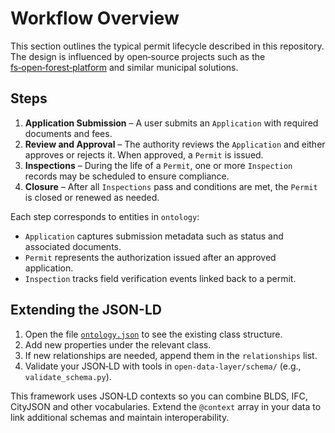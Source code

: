 # Workflow Overview

This section outlines the typical permit lifecycle described in this repository.
The design is influenced by open‑source projects such as the [fs‑open‑forest‑platform](https://github.com/USDAForestService/fs-open-forest-platform) and similar municipal solutions.

## Steps
1. **Application Submission** – A user submits an `Application` with required documents and fees.
2. **Review and Approval** – The authority reviews the `Application` and either approves or rejects it. When approved, a `Permit` is issued.
3. **Inspections** – During the life of a `Permit`, one or more `Inspection` records may be scheduled to ensure compliance.
4. **Closure** – After all `Inspections` pass and conditions are met, the `Permit` is closed or renewed as needed.

Each step corresponds to entities in `ontology`:
- `Application` captures submission metadata such as status and associated documents.
- `Permit` represents the authorization issued after an approved application.
- `Inspection` tracks field verification events linked back to a permit.

## Extending the JSON-LD
1. Open the file [`ontology.json`](../ontology.json) to see the existing class structure.
2. Add new properties under the relevant class.
3. If new relationships are needed, append them in the `relationships` list.
4. Validate your JSON‑LD with tools in `open-data-layer/schema/` (e.g., `validate_schema.py`).

This framework uses JSON‑LD contexts so you can combine BLDS, IFC, CityJSON and other vocabularies.  Extend the `@context` array in your data to link additional schemas and maintain interoperability.
